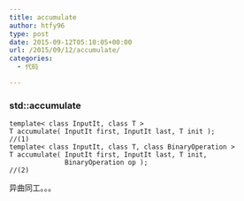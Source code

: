 ```yaml
---
title: accumulate
author: htfy96
type: post
date: 2015-09-12T05:10:05+00:00
url: /2015/09/12/accumulate/
categories:
  - 代码

---
```

### std::accumulate

<pre><code class="language-cpp">template&lt; class InputIt, class T &gt;
T accumulate( InputIt first, InputIt last, T init );
//(1)   
template&lt; class InputIt, class T, class BinaryOperation &gt;
T accumulate( InputIt first, InputIt last, T init,
              BinaryOperation op );
//(2)   </code></pre>

异曲同工。。。